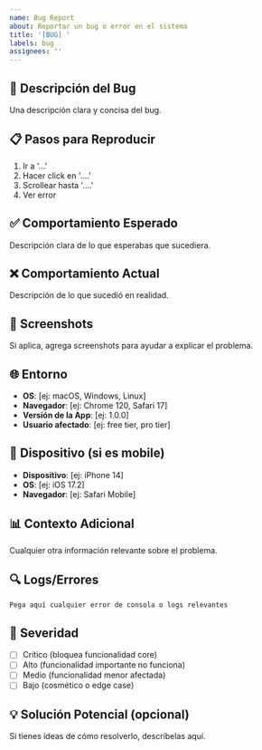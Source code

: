 ```yaml
---
name: Bug Report
about: Reportar un bug o error en el sistema
title: '[BUG] '
labels: bug
assignees: ''
---
```


## 🐛 Descripción del Bug

Una descripción clara y concisa del bug.

## 📋 Pasos para Reproducir

1. Ir a '...'
2. Hacer click en '....'
3. Scrollear hasta '....'
4. Ver error

## ✅ Comportamiento Esperado

Descripción clara de lo que esperabas que sucediera.

## ❌ Comportamiento Actual

Descripción de lo que sucedió en realidad.

## 📸 Screenshots

Si aplica, agrega screenshots para ayudar a explicar el problema.

## 🌐 Entorno

- **OS**: [ej: macOS, Windows, Linux]
- **Navegador**: [ej: Chrome 120, Safari 17]
- **Versión de la App**: [ej: 1.0.0]
- **Usuario afectado**: [ej: free tier, pro tier]

## 📱 Dispositivo (si es mobile)

- **Dispositivo**: [ej: iPhone 14]
- **OS**: [ej: iOS 17.2]
- **Navegador**: [ej: Safari Mobile]

## 📊 Contexto Adicional

Cualquier otra información relevante sobre el problema.

## 🔍 Logs/Errores

```
Pega aquí cualquier error de consola o logs relevantes
```

## 🎯 Severidad

- [ ] Crítico (bloquea funcionalidad core)
- [ ] Alto (funcionalidad importante no funciona)
- [ ] Medio (funcionalidad menor afectada)
- [ ] Bajo (cosmético o edge case)

## 💡 Solución Potencial (opcional)

Si tienes ideas de cómo resolverlo, descríbelas aquí.

